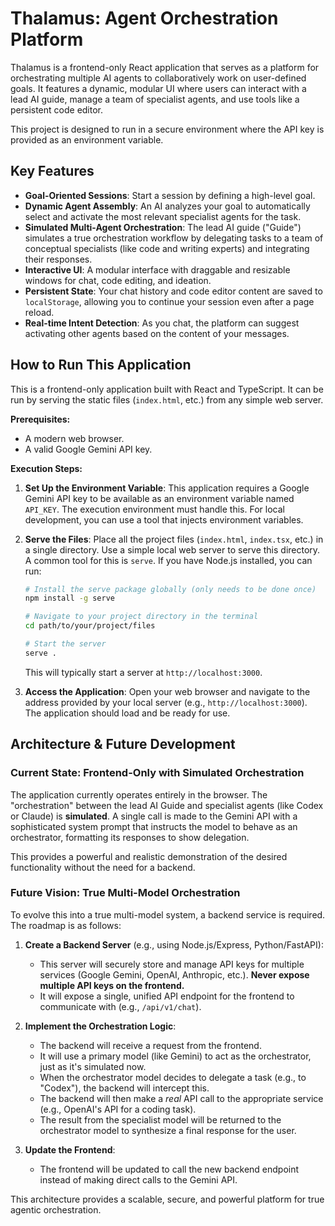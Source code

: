 # Thalamus: Agent Orchestration Platform

Thalamus is a frontend-only React application that serves as a platform for orchestrating multiple AI agents to collaboratively work on user-defined goals. It features a dynamic, modular UI where users can interact with a lead AI guide, manage a team of specialist agents, and use tools like a persistent code editor.

This project is designed to run in a secure environment where the API key is provided as an environment variable.

## Key Features

*   **Goal-Oriented Sessions**: Start a session by defining a high-level goal.
*   **Dynamic Agent Assembly**: An AI analyzes your goal to automatically select and activate the most relevant specialist agents for the task.
*   **Simulated Multi-Agent Orchestration**: The lead AI guide ("Guide") simulates a true orchestration workflow by delegating tasks to a team of conceptual specialists (like code and writing experts) and integrating their responses.
*   **Interactive UI**: A modular interface with draggable and resizable windows for chat, code editing, and ideation.
*   **Persistent State**: Your chat history and code editor content are saved to `localStorage`, allowing you to continue your session even after a page reload.
*   **Real-time Intent Detection**: As you chat, the platform can suggest activating other agents based on the content of your messages.

## How to Run This Application

This is a frontend-only application built with React and TypeScript. It can be run by serving the static files (`index.html`, etc.) from any simple web server.

**Prerequisites:**
*   A modern web browser.
*   A valid Google Gemini API key.

**Execution Steps:**

1.  **Set Up the Environment Variable**:
    This application requires a Google Gemini API key to be available as an environment variable named `API_KEY`. The execution environment must handle this. For local development, you can use a tool that injects environment variables.

2.  **Serve the Files**:
    Place all the project files (`index.html`, `index.tsx`, etc.) in a single directory. Use a simple local web server to serve this directory. A common tool for this is `serve`. If you have Node.js installed, you can run:
    ```bash
    # Install the serve package globally (only needs to be done once)
    npm install -g serve

    # Navigate to your project directory in the terminal
    cd path/to/your/project/files

    # Start the server
    serve .
    ```
    This will typically start a server at `http://localhost:3000`.

3.  **Access the Application**:
    Open your web browser and navigate to the address provided by your local server (e.g., `http://localhost:3000`). The application should load and be ready for use.

## Architecture & Future Development

### Current State: Frontend-Only with Simulated Orchestration

The application currently operates entirely in the browser. The "orchestration" between the lead AI Guide and specialist agents (like Codex or Claude) is **simulated**. A single call is made to the Gemini API with a sophisticated system prompt that instructs the model to behave as an orchestrator, formatting its responses to show delegation.

This provides a powerful and realistic demonstration of the desired functionality without the need for a backend.

### Future Vision: True Multi-Model Orchestration

To evolve this into a true multi-model system, a backend service is required. The roadmap is as follows:

1.  **Create a Backend Server** (e.g., using Node.js/Express, Python/FastAPI):
    *   This server will securely store and manage API keys for multiple services (Google Gemini, OpenAI, Anthropic, etc.). **Never expose multiple API keys on the frontend.**
    *   It will expose a single, unified API endpoint for the frontend to communicate with (e.g., `/api/v1/chat`).

2.  **Implement the Orchestration Logic**:
    *   The backend will receive a request from the frontend.
    *   It will use a primary model (like Gemini) to act as the orchestrator, just as it's simulated now.
    *   When the orchestrator model decides to delegate a task (e.g., to "Codex"), the backend will intercept this.
    *   The backend will then make a *real* API call to the appropriate service (e.g., OpenAI's API for a coding task).
    *   The result from the specialist model will be returned to the orchestrator model to synthesize a final response for the user.

3.  **Update the Frontend**:
    *   The frontend will be updated to call the new backend endpoint instead of making direct calls to the Gemini API.

This architecture provides a scalable, secure, and powerful platform for true agentic orchestration.
